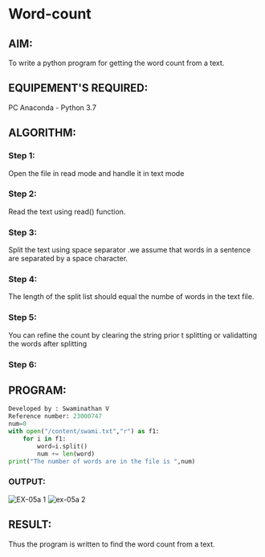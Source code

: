 # Word-count
## AIM:
To write a python program for getting the word count from a text.
## EQUIPEMENT'S REQUIRED: 
PC
Anaconda - Python 3.7
## ALGORITHM: 
### Step 1:
Open the file in read mode and handle it in text mode
### Step 2: 
Read the text using read() function. 
### Step 3: 
Split the text using space separator .we assume that words in a sentence are separated by a space character.
### Step 4:  
The length of the split list should equal the numbe of words in the text file.
### Step 5: 
You can refine the count by clearing the string prior t splitting or validatting the words after splitting
### Step 6: 

## PROGRAM:
```python
Developed by : Swaminathan V
Reference number: 23000747
num=0
with open("/content/swami.txt","r") as f1:
    for i in f1:
        word=i.split()
        num += len(word)
print("The number of words are in the file is ",num)
```
### OUTPUT:
![EX-05a 1](https://github.com/SwaminathanV23000747/Word-count/assets/148931113/c0ec3987-8f5a-4bab-80bc-48d68737eeba)
![ex-05a 2](https://github.com/SwaminathanV23000747/Word-count/assets/148931113/88e00558-314c-44de-aee2-09353d43b177)



## RESULT:
Thus the program is written to find the word count from a text.
